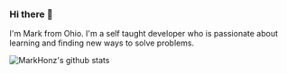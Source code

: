 ### Hi there 👋

I'm Mark from Ohio. I'm a self taught developer who is passionate about learning and finding new ways to solve problems. 

![MarkHonz's github stats](https://github-readme-stats.vercel.app/api?username=MarkHonz)

<!--
**MarkHonz/MarkHonz** is a ✨ _special_ ✨ repository because its `README.md` (this file) appears on your GitHub profile.

Here are some ideas to get you started:

- 🔭 I’m currently working on ...
- 🌱 I’m currently learning ...
- 👯 I’m looking to collaborate on ...
- 🤔 I’m looking for help with ...
- 💬 Ask me about ...
- 📫 How to reach me: ...
- 😄 Pronouns: ...
- ⚡ Fun fact: ...
-->
